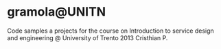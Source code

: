 gramola@UNITN
============

Code samples a projects for the course on Introduction to service design and engineering @ University of Trento
2013
Cristhian P.
